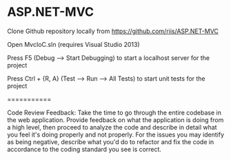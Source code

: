 ASP.NET-MVC
===========

Clone Github repository locally from https://github.com/riis/ASP.NET-MVC

Open MvcIoC.sln (requires Visual Studio 2013)

Press F5 (Debug --> Start Debugging) to start a localhost server for the project

Press Ctrl + {R, A} (Test --> Run --> All Tests) to start unit tests for the project

===========

Code Review Feedback:  Take the time to go through the entire codebase in the web application.  Provide feedback on what the application is doing from a high level, then proceed to analyze the code and describe in detail what you feel it's doing properly and not properly.  For the issues you may identify as being negative, describe what you'd do to refactor and fix the code in accordance to the coding standard you see is correct.
